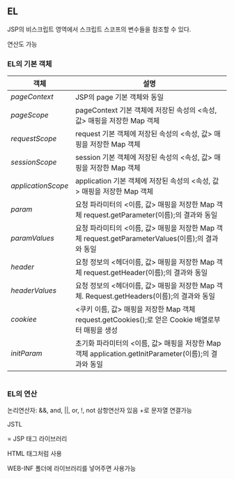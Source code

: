 ## EL

JSP의 비스크립트 영역에서 스크립트 스코프의 변수들을 참조할 수 있다.

연산도 가능

### EL의 기본 객체

|객체|설명|
|---|---|
|*pageContext*|JSP의 page 기본 객체와 동일|
|*pageScope*|pageContext 기본 객체에 저장된 속성의 <속성, 값> 매핑을 저장한 Map 객체|
|*requestScope*|request 기본 객체에 저장된 속성의 <속성, 값> 매핑을 저장한 Map 객체|
|*sessionScope*|session 기본 객체에 저장된 속성의 <속성, 값> 매핑을 저장한 Map 객체|
|*applicationScope*|application 기본 객체에 저장된 속성의 <속성, 값> 매핑을 저장한 Map 객체|
|*param*|요청 파라미터의 <이름, 값> 매핑을 저장한 Map 객체 request.getParameter(이름);의 결과와 동일|
|*paramValues*|요청 파라미티의 <이름, 값> 매핑을 저장한 Map 객체 request.getParameterValues(이름);의 결과와 동일|
|*header*|요청 정보의 <헤더이름, 값> 매핑을 저장한 Map 객체 request.getHeader(이름);의 결과와 동일|
|*headerValues*|요청 정보의 <헤더이름, 값> 매핑을 저장한 Map 객체. Request.getHeaders(이름);의 결과와 동일|
|*cookiee*|<쿠키 이름, 값> 매핑을 저장한 Map 객체 request.getCookies();로 얻은 Cookie 배열로부터 매핑을 생성|
|*initParam*|초기화 파라미터의 <이름, 값> 매핑을 저장한 Map 객체 application.getInitParameter(이름);의 결과와 동일|

```jsp
```

### EL의 연산
논리연산자: &&, and, ||, or, !, not
삼항연산자 있음
+로 문자열 연결가능


JSTL

= JSP 태그 라이브러리

HTML 태그처럼 사용

WEB-INF 폴더에 라이브러리를 넣어주면 사용가능